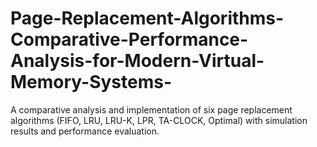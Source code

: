 # Page-Replacement-Algorithms-Comparative-Performance-Analysis-for-Modern-Virtual-Memory-Systems-
A comparative analysis and implementation of six page replacement algorithms (FIFO, LRU, LRU-K, LPR, TA-CLOCK, Optimal) with simulation results and performance evaluation.
